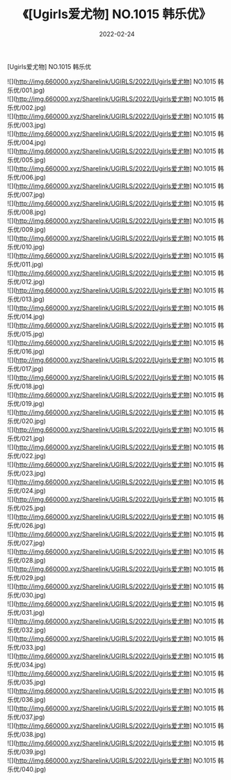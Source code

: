 ﻿---
layout: post
title:  《[Ugirls爱尤物] NO.1015 韩乐优》
date:   2022-02-24
img: http://img.660000.xyz/Sharelink/UGIRLS/2022/[Ugirls爱尤物] NO.1015 韩乐优/000.jpg
categories: [美女, 清纯, 唯美]
---

[Ugirls爱尤物] NO.1015 韩乐优

 ![](http://img.660000.xyz/Sharelink/UGIRLS/2022/[Ugirls爱尤物] NO.1015 韩乐优/001.jpg) <br>![](http://img.660000.xyz/Sharelink/UGIRLS/2022/[Ugirls爱尤物] NO.1015 韩乐优/002.jpg) <br>![](http://img.660000.xyz/Sharelink/UGIRLS/2022/[Ugirls爱尤物] NO.1015 韩乐优/003.jpg) <br>![](http://img.660000.xyz/Sharelink/UGIRLS/2022/[Ugirls爱尤物] NO.1015 韩乐优/004.jpg) <br>![](http://img.660000.xyz/Sharelink/UGIRLS/2022/[Ugirls爱尤物] NO.1015 韩乐优/005.jpg) <br>![](http://img.660000.xyz/Sharelink/UGIRLS/2022/[Ugirls爱尤物] NO.1015 韩乐优/006.jpg) <br>![](http://img.660000.xyz/Sharelink/UGIRLS/2022/[Ugirls爱尤物] NO.1015 韩乐优/007.jpg) <br>![](http://img.660000.xyz/Sharelink/UGIRLS/2022/[Ugirls爱尤物] NO.1015 韩乐优/008.jpg) <br>![](http://img.660000.xyz/Sharelink/UGIRLS/2022/[Ugirls爱尤物] NO.1015 韩乐优/009.jpg) <br>![](http://img.660000.xyz/Sharelink/UGIRLS/2022/[Ugirls爱尤物] NO.1015 韩乐优/010.jpg) <br>![](http://img.660000.xyz/Sharelink/UGIRLS/2022/[Ugirls爱尤物] NO.1015 韩乐优/011.jpg) <br>![](http://img.660000.xyz/Sharelink/UGIRLS/2022/[Ugirls爱尤物] NO.1015 韩乐优/012.jpg) <br>![](http://img.660000.xyz/Sharelink/UGIRLS/2022/[Ugirls爱尤物] NO.1015 韩乐优/013.jpg) <br>![](http://img.660000.xyz/Sharelink/UGIRLS/2022/[Ugirls爱尤物] NO.1015 韩乐优/014.jpg) <br>![](http://img.660000.xyz/Sharelink/UGIRLS/2022/[Ugirls爱尤物] NO.1015 韩乐优/015.jpg) <br>![](http://img.660000.xyz/Sharelink/UGIRLS/2022/[Ugirls爱尤物] NO.1015 韩乐优/016.jpg) <br>![](http://img.660000.xyz/Sharelink/UGIRLS/2022/[Ugirls爱尤物] NO.1015 韩乐优/017.jpg) <br>![](http://img.660000.xyz/Sharelink/UGIRLS/2022/[Ugirls爱尤物] NO.1015 韩乐优/018.jpg) <br>![](http://img.660000.xyz/Sharelink/UGIRLS/2022/[Ugirls爱尤物] NO.1015 韩乐优/019.jpg) <br>![](http://img.660000.xyz/Sharelink/UGIRLS/2022/[Ugirls爱尤物] NO.1015 韩乐优/020.jpg) <br>![](http://img.660000.xyz/Sharelink/UGIRLS/2022/[Ugirls爱尤物] NO.1015 韩乐优/021.jpg) <br>![](http://img.660000.xyz/Sharelink/UGIRLS/2022/[Ugirls爱尤物] NO.1015 韩乐优/022.jpg) <br>![](http://img.660000.xyz/Sharelink/UGIRLS/2022/[Ugirls爱尤物] NO.1015 韩乐优/023.jpg) <br>![](http://img.660000.xyz/Sharelink/UGIRLS/2022/[Ugirls爱尤物] NO.1015 韩乐优/024.jpg) <br>![](http://img.660000.xyz/Sharelink/UGIRLS/2022/[Ugirls爱尤物] NO.1015 韩乐优/025.jpg) <br>![](http://img.660000.xyz/Sharelink/UGIRLS/2022/[Ugirls爱尤物] NO.1015 韩乐优/026.jpg) <br>![](http://img.660000.xyz/Sharelink/UGIRLS/2022/[Ugirls爱尤物] NO.1015 韩乐优/027.jpg) <br>![](http://img.660000.xyz/Sharelink/UGIRLS/2022/[Ugirls爱尤物] NO.1015 韩乐优/028.jpg) <br>![](http://img.660000.xyz/Sharelink/UGIRLS/2022/[Ugirls爱尤物] NO.1015 韩乐优/029.jpg) <br>![](http://img.660000.xyz/Sharelink/UGIRLS/2022/[Ugirls爱尤物] NO.1015 韩乐优/030.jpg) <br>![](http://img.660000.xyz/Sharelink/UGIRLS/2022/[Ugirls爱尤物] NO.1015 韩乐优/031.jpg) <br>![](http://img.660000.xyz/Sharelink/UGIRLS/2022/[Ugirls爱尤物] NO.1015 韩乐优/032.jpg) <br>![](http://img.660000.xyz/Sharelink/UGIRLS/2022/[Ugirls爱尤物] NO.1015 韩乐优/033.jpg) <br>![](http://img.660000.xyz/Sharelink/UGIRLS/2022/[Ugirls爱尤物] NO.1015 韩乐优/034.jpg) <br>![](http://img.660000.xyz/Sharelink/UGIRLS/2022/[Ugirls爱尤物] NO.1015 韩乐优/035.jpg) <br>![](http://img.660000.xyz/Sharelink/UGIRLS/2022/[Ugirls爱尤物] NO.1015 韩乐优/036.jpg) <br>![](http://img.660000.xyz/Sharelink/UGIRLS/2022/[Ugirls爱尤物] NO.1015 韩乐优/037.jpg) <br>![](http://img.660000.xyz/Sharelink/UGIRLS/2022/[Ugirls爱尤物] NO.1015 韩乐优/038.jpg) <br>![](http://img.660000.xyz/Sharelink/UGIRLS/2022/[Ugirls爱尤物] NO.1015 韩乐优/039.jpg) <br>![](http://img.660000.xyz/Sharelink/UGIRLS/2022/[Ugirls爱尤物] NO.1015 韩乐优/040.jpg) <br>